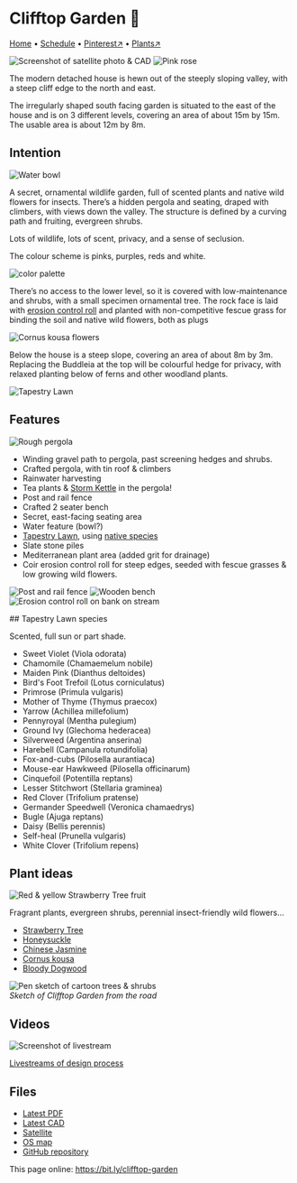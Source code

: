 # Clifftop Garden 🏡

[Home](https://www.grwd.uk/clifftop) • [Schedule](https://www.grwd.uk/clifftop-schedule) • [Pinterest↗](https://www.pinterest.co.uk/NatureWorksGarden/clifftop/) • [Plants↗](https://bit.ly/clifftop-plants) 

![Screenshot of satellite photo & CAD](https://res.cloudinary.com/growdigital/image/upload/w_320/v1637764609/clifftop/clifftop-0.6-screenshot.jpg)
![Pink rose](https://res.cloudinary.com/growdigital/image/upload/w_320/v1631308259/rhug/rose-james-galway.jpg)  

The modern detached house is hewn out of the steeply sloping valley, with a steep cliff edge to the north and east.

The irregularly shaped south facing garden is situated to the east of the house and is on 3 different levels, covering an area of about 15m by 15m. The usable area is about 12m by 8m.

## Intention

![Water bowl](https://res.cloudinary.com/growdigital/image/upload/w_640/v1632136826/water-bowl-276125-crop.jpg)

A secret, ornamental wildlife garden, full of scented plants and native wild flowers for insects. There’s a hidden pergola and seating, draped with climbers, with views down the valley. The structure is defined by a curving path and fruiting, evergreen shrubs. 

Lots of wildlife, lots of scent, privacy, and a sense of seclusion.

The colour scheme is pinks, purples, reds and white. 

![color palette](https://res.cloudinary.com/growdigital/image/upload/v1638358952/clifftop/palette.png)

There’s no access to the lower level, so it is covered with low-maintenance and shrubs, with a small specimen ornamental tree. The rock face is laid with [erosion control roll](https://www.green-tech.co.uk/ground-reinforcement/erosion-control/covamat-plus-erosion-control-rolls) and planted with non-competitive fescue grass for binding the soil and native wild flowers, both as plugs

![Cornus kousa flowers](https://res.cloudinary.com/growdigital/image/upload/w_320/v1638360597/clifftop/cornus-kousa-munich.jpg)

Below the house is a steep slope, covering an area of about 8m by 3m. Replacing the Buddleia at the top will be colourful hedge for privacy, with relaxed planting below of ferns and other woodland plants.

![Tapestry Lawn](https://res.cloudinary.com/growdigital/image/upload/w_640/v1638361818/clifftop/tapestry-lawn-avondale.jpg)

## Features 

![Rough pergola](https://res.cloudinary.com/growdigital/image/upload/w_320/v1638359849/clifftop/rough-pergola.jpg)

* Winding gravel path to pergola, past screening hedges and shrubs.
* Crafted pergola, with tin roof & climbers
* Rainwater harvesting
* Tea plants & [Storm Kettle](https://en.wikipedia.org/wiki/Kelly_Kettle) in the pergola!
* Post and rail fence
* Crafted 2 seater bench
* Secret, east-facing seating area
* Water feature (bowl?)
* [Tapestry Lawn](https://en.wikipedia.org/wiki/Tapestry_lawn), using [native species](https://bit.ly/tapestry-lawn-natives
)
* Slate stone piles
* Mediterranean plant area (added grit for drainage)
* Coir erosion control roll for steep edges, seeded with fescue grasses & low growing wild flowers.

![Post and rail fence](https://res.cloudinary.com/growdigital/image/upload/w_320/v1638359959/clifftop/post-rail-fence-rhug.jpg)
![Wooden bench](https://res.cloudinary.com/growdigital/image/upload/w_320/v1638359898/clifftop/211116-bench.jpg)
![Erosion control roll on bank on stream](https://res.cloudinary.com/growdigital/image/upload/w_320/v1639481528/clifftop/erosion-control-roll.jpg)

## Tapestry Lawn species

Scented, full sun or part shade.

* Sweet Violet (Viola odorata)
* Chamomile (Chamaemelum nobile)
* Maiden Pink (Dianthus deltoides)
* Bird's Foot Trefoil (Lotus corniculatus)
* Primrose (Primula vulgaris)
* Mother of Thyme (Thymus praecox)
* Yarrow (Achillea millefolium)
* Pennyroyal (Mentha pulegium)
* Ground Ivy (Glechoma hederacea)
* Silverweed (Argentina anserina)
* Harebell (Campanula rotundifolia)
* Fox-and-cubs (Pilosella aurantiaca)
* Mouse-ear Hawkweed (Pilosella officinarum)
* Cinquefoil (Potentilla reptans)
* Lesser Stitchwort (Stellaria graminea)
* Red Clover (Trifolium pratense)
* Germander Speedwell (Veronica chamaedrys)
* Bugle (Ajuga reptans)
* Daisy (Bellis perennis)
* Self-heal (Prunella vulgaris)
* White Clover (Trifolium repens)

## Plant ideas

![Red & yellow Strawberry Tree fruit](https://res.cloudinary.com/growdigital/image/upload/w_480/v1638361507/clifftop/arbutus-unedo-fruit.jpg)

Fragrant plants, evergreen shrubs, perennial insect-friendly wild flowers…

* [Strawberry Tree](https://pfaf.org/User/plant.aspx?latinname=Arbutus+unedo)
* [Honeysuckle](https://www.rhs.org.uk/plants/10508/lonicera-periclymenum/details)
* [Chinese Jasmine](https://www.rhs.org.uk/plants/18287/trachelospermum-jasminoides/details)
* [Cornus kousa](https://pfaf.org/user/plant.aspx?latinname=Cornus+kousa)
* [Bloody Dogwood](https://pfaf.org/user/plant.aspx?latinname=Cornus+sanguinea)

![Pen sketch of cartoon trees & shrubs](https://res.cloudinary.com/growdigital/image/upload/w_480,bo_1px_solid_gray/v1638886105/clifftop/clifftop-sketch-from-road.png)<br>
_Sketch of Clifftop Garden from the road_

## Videos

![Screenshot of livestream](https://res.cloudinary.com/growdigital/image/upload/w_320/v1638362351/clifftop/clifftop-livestream.jpg)

[Livestreams of design process](https://www.youtube.com/watch?v=6xeVLnP3QEM&list=PL3tnDlJcXMk9XoLYRiNR0lM8X9K1kIPus)

## Files

* [Latest PDF](https://github.com/growdigital/clifftop/blob/main/clifftop.pdf)
* [Latest CAD](https://github.com/growdigital/clifftop/blob/main/clifftop.dxf)
* [Satellite](https://github.com/growdigital/clifftop/blob/main/satellite.jpg)
* [OS map](https://github.com/growdigital/clifftop/blob/main/os.png)
* [GitHub repository](https://github.com/growdigital/clifftop)

This page online: <https://bit.ly/clifftop-garden>

